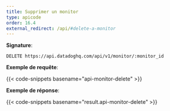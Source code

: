 ```yaml
---
title: Supprimer un monitor
type: apicode
order: 16.4
external_redirect: /api/#delete-a-monitor
---
```


**Signature**:

`DELETE https://api.datadoghq.com/api/v1/monitor/:monitor_id`

**Exemple de requête**:

{{< code-snippets basename="api-monitor-delete" >}}

**Exemple de réponse**:

{{< code-snippets basename="result.api-monitor-delete" >}}

